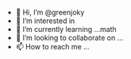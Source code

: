 - 👋 Hi, I’m @greenjoky
- 👀 I’m interested in 
- 🌱 I’m currently learning ...math
- 💞️ I’m looking to collaborate on ...
- 📫 How to reach me ...

<!---
greenjoky/greenjoky is a ✨ special ✨ repository because its `README.md` (this file) appears on your GitHub profile.
You can click the Preview link to take a look at your changes.
--->
